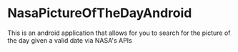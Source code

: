 # NasaPictureOfTheDayAndroid
This is an android application that allows for you to search for the picture of the day given a valid date via NASA's APIs
